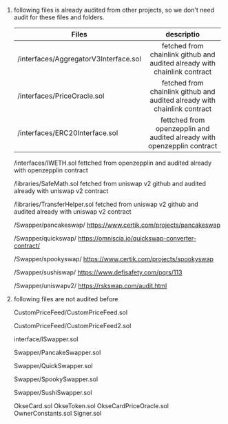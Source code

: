 1. following files is already audited from other projects, so we don't need audit for these files and folders.

   | Files   |      descriptio      |
   |----------|:-------------:|
   | /interfaces/AggregatorV3Interface.sol |  fetched from chainlink github and audited already with chainlink contract | 
   | /interfaces/PriceOracle.sol |    fetched from chainlink github and audited already with chainlink contract   |
   | /interfaces/ERC20Interface.sol | fettched from openzepplin and audited already with openzepplin contract |
    

                    

                 

   /interfaces/IWETH.sol                       fettched from openzepplin and audited already with openzepplin contract

   /libraries/SafeMath.sol fetched from uniswap v2 github and audited already with uniswap v2 contract

   /libraries/TransferHelper.sol fetched from uniswap v2 github and audited already with uniswap v2 contract

   /Swapper/pancakeswap/ https://www.certik.com/projects/pancakeswap

   /Swapper/quickswap/ https://omniscia.io/quickswap-converter-contract/

   /Swapper/spookyswap/ https://www.certik.com/projects/spookyswap

   /Swapper/sushiswap/ https://www.defisafety.com/pqrs/113

   /Swapper/uniswapv2/ https://rskswap.com/audit.html

2. following files are not audited before

   CustomPriceFeed/CustomPriceFeed.sol

   CustomPriceFeed/CustomPriceFeed2.sol

   interface/ISwapper.sol

   Swapper/PancakeSwapper.sol

   Swapper/QuickSwapper.sol

   Swapper/SpookySwapper.sol

   Swapper/SushiSwapper.sol

   OkseCard.sol
   OkseToken.sol
   OkseCardPriceOracle.sol
   OwnerConstants.sol
   Signer.sol
